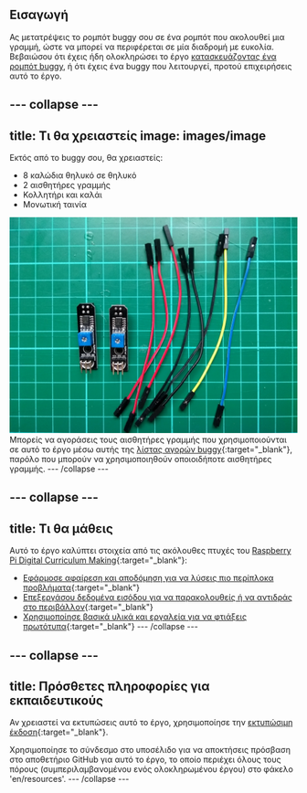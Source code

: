 ## Εισαγωγή

Ας μετατρέψεις το ρομπότ buggy σου σε ένα ρομπότ που ακολουθεί μια γραμμή, ώστε να μπορεί να περιφέρεται σε μία διαδρομή με ευκολία. Βεβαιώσου ότι έχεις ήδη ολοκληρώσει το έργο [κατασκευάζοντας ένα ρομπότ buggy](https://projects.raspberrypi.org/el-GR/projects/build-a-buggy), ή ότι έχεις ένα buggy που λειτουργεί, προτού επιχειρήσεις αυτό το έργο.

<stream class="cloudflare-video" id="6a20279dbfe23651cfe17ebe616b87b7" loop></stream>

--- collapse ---
---
title: Τι θα χρειαστείς
image: images/image
---

Εκτός από το buggy σου, θα χρειαστείς:

+ 8 καλώδια θηλυκό σε θηλυκό
+ 2 αισθητήρες γραμμής
+ Κολλητήρι και καλάι
+ Μονωτική ταινία

![components](images/components.jpg) Μπορείς να αγοράσεις τους αισθητήρες γραμμής που χρησιμοποιούνται σε αυτό το έργο μέσω αυτής της [λίστας αγορών buggy](https://my.aliexpress.com/wishlist/wish_list_product_list.htm?spm=a2g0s.8937460.0.0.EKSrsx&currentGroupId=100000000943756){:target="_blank"}, παρόλο που μπορούν να χρησιμοποιηθούν οποιοιδήποτε αισθητήρες γραμμής. 
--- /collapse ---

--- collapse ---
---
title: Τι θα μάθεις
---

Αυτό το έργο καλύπτει στοιχεία από τις ακόλουθες πτυχές του [Raspberry Pi Digital Curriculum Making](http://rpf.io/curriculum){:target="_blank"}:

+ [Εφάρμοσε αφαίρεση και αποδόμηση για να λύσεις πιο περίπλοκα προβλήματα](https://curriculum.raspberrypi.org/programming/developer/){:target="_blank"}
+ [Επεξεργάσου δεδομένα εισόδου για να παρακολουθείς ή να αντιδράς στο περιβάλλον](https://curriculum.raspberrypi.org/physical-computing/developer/){:target="_blank"}
+ [Χρησιμοποίησε βασικά υλικά και εργαλεία για να φτιάξεις πρωτότυπα](https://curriculum.raspberrypi.org/manufacture/creator/){:target="_blank"} --- /collapse ---

--- collapse ---
---
title: Πρόσθετες πληροφορίες για εκπαιδευτικούς
---
Αν χρειαστεί να εκτυπώσεις αυτό το έργο, χρησιμοποίησε την [εκτυπώσιμη έκδοση](https://projects.raspberrypi.org/el-GR/projects/project-name/print){:target="_blank"}.

Χρησιμοποίησε το σύνδεσμο στο υποσέλιδο για να αποκτήσεις πρόσβαση στο αποθετήριο GitHub για αυτό το έργο, το οποίο περιέχει όλους τους πόρους (συμπεριλαμβανομένου ενός ολοκληρωμένου έργου) στο φάκελο 'en/resources'. --- /collapse ---